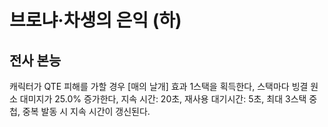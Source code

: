 # 브로냐·차생의 은익 (하)

## 전사 본능

캐릭터가 QTE 피해를 가할 경우 [매의 날개] 효과 1스택을 획득한다, 스택마다 빙결 원소 대미지가 25.0% 증가한다, 지속 시간: 20초, 재사용 대기시간: 5초, 최대 3스택 중첩, 중복 발동 시 지속 시간이 갱신된다.
